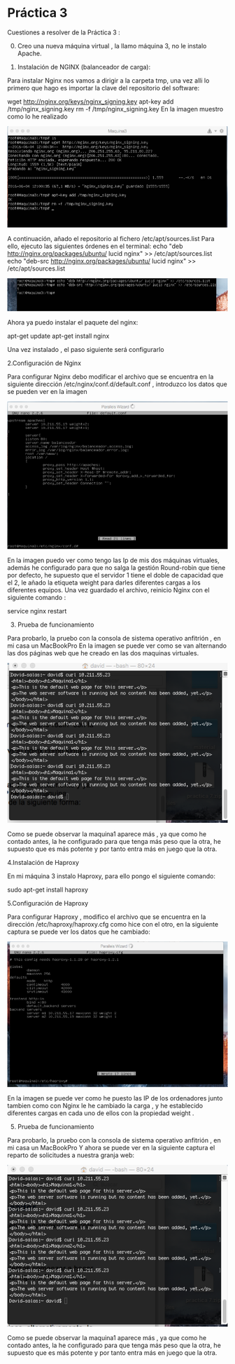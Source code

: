 # Práctica 3

Cuestiones a resolver de la Práctica 3 : 

0. Creo una nueva máquina virtual , la llamo máquina 3, no le instalo Apache.

1. Instalación de NGINX (balanceador de carga):

Para instalar Nginx nos vamos a dirigir a la carpeta tmp, una vez alli lo primero que hago es importar la clave del repositorio del software:

wget http://nginx.org/keys/nginx_signing.key 
apt-key add /tmp/nginx_signing.key
rm -f /tmp/nginx_signing.key
En la imagen muestro como lo he realizado

![imagen](imagen1.png)

A continuación, añado el repositorio al fichero /etc/apt/sources.list
Para ello, ejecuto las siguientes órdenes en el terminal:
echo "deb http://nginx.org/packages/ubuntu/ lucid nginx" >> /etc/apt/sources.list 
echo "deb-src http://nginx.org/packages/ubuntu/ lucid nginx" >> /etc/apt/sources.list

![imagen](imagen2.png)

Ahora ya puedo instalar el paquete del nginx:

apt-get update apt-get install nginx

Una vez instalado , el paso siguiente será configurarlo

2.Configuración de Nginx

Para configurar Nginx debo modificar el archivo que se encuentra en la siguiente dirección /etc/nginx/conf.d/default.conf , introduzco los datos que se pueden ver en la imagen

![imagen](imagen3.png)

En la imagen puedo ver como tengo las Ip de mis dos máquinas virtuales, además he configurado para que no salga la gestión Round-robin que tiene por defecto, he supuesto que el servidor 1 tiene el doble de capacidad que el 2, le añado la etiqueta weight para darles diferentes cargas a los diferentes equipos.
Una vez guardado el archivo, reinicio Nginx con el siguiente comando : 

service nginx restart

3. Prueba de funcionamiento

Para probarlo, la pruebo con la consola de sistema operativo anfitrión , en mi casa un MacBookPro 
En la imagen se puede ver como se van alternando las dos páginas web que he creado en las dos maquinas virtuales.

![imagen](imagen4.png)

Como se puede observar la maquina1 aparece más , ya que como he contado antes, la he configurado para que tenga más peso que la otra, he supuesto que es más potente y por tanto entra más en juego que la otra.

4.Instalación de Haproxy

En mi máquina 3 instalo Haproxy, para ello pongo el siguiente comando:

sudo apt-get install haproxy

5.Configuración de Haproxy

Para configurar Haproxy , modifico el archivo que se encuentra en la dirección  /etc/haproxy/haproxy.cfg como hice con el otro, en la siguiente captura se puede ver los datos que he cambiado:

![imagen](imagen5.png)

En la imagen se puede ver como he puesto las IP de los ordenadores junto tambien como con Nginx le he cambiado la carga , y he establecido diferentes cargas en cada uno de ellos con la propiedad weight .

5. Prueba de funcionamiento

Para probarlo, la pruebo con la consola de sistema operativo anfitrión , en mi casa un MacBookPro 
Y ahora se puede ver en la siguiente captura el reparto de solicitudes a nuestra granja web:

![imagen](imagen6.png)

Como se puede observar la maquina1 aparece más , ya que como he contado antes, la he configurado para que tenga más peso que la otra, he supuesto que es más potente y por tanto entra más en juego que la otra.










